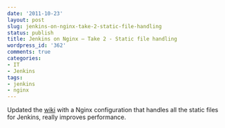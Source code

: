 ```yaml
---
date: '2011-10-23'
layout: post
slug: jenkins-on-nginx-take-2-static-file-handling
status: publish
title: Jenkins on Nginx – Take 2 - Static file handling
wordpress_id: '362'
comments: true
categories:
- IT
- Jenkins
tags:
- jenkins
- nginx
---
```


Updated the [wiki](https://wiki.jenkins-ci.org/display/JENKINS/Running+Hudson+behind+Nginx) with a Nginx configuration that handles all the static files for Jenkins, really improves performance.
